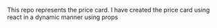 This repo represents the price card. I have created the price card using react in a dynamic manner using props

